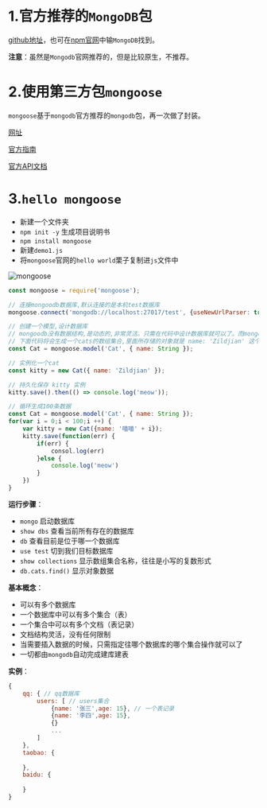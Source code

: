 # 1.官方推荐的`MongoDB`包

[github地址](https://github.com/mongodb/node-mongodb-native)，也可在[npm官网](https://www.npmjs.com/)中输`MongoDB`找到。

**注意**：虽然是`Mongodb`官网推荐的，但是比较原生，不推荐。

# 2.使用第三方包`mongoose`

`mongoose`基于`mongodb`官方推荐的`mongodb`包，再一次做了封装。

[网址](https://mongoosejs.com/)

[官方指南](http://mongoosejs.com/docs/guide.html)

[官方API文档](http://mongoosejs.com/docs/api.html)

# 3.`hello mongoose`

- 新建一个文件夹
- `npm init -y`  生成项目说明书
- `npm install mongoose`  
- 新建`demo1.js`
- 将`mongoose`官网的`hello world`栗子复制进`js`文件中

![mongoose](C:\Users\lenovo\Desktop\2019年11月19日始\notes\MongoDB\img\mongoose.jpg)

```js
const mongoose = require('mongoose');

// 连接mongoodb数据库,默认连接的是本机test数据库
mongoose.connect('mongodb://localhost:27017/test', {useNewUrlParser: true});

// 创建一个模型,设计数据库
// mongoodb没有数据结构,是动态的,非常灵活。只需在代码中设计数据库就可以了。而mongoose这个包就可以让你的设计编写过程变得非常简单
// 下面代码将会生成一个cats的数组集合,里面所存储的对象就是 name: 'Zildjian' 这个对象
const Cat = mongoose.model('Cat', { name: String });

// 实例化一个cat
const kitty = new Cat({ name: 'Zildjian' });

// 持久化保存 kitty 实例
kitty.save().then(() => console.log('meow'));
```

```js
// 循环生成100条数据
const Cat = mongoose.model('Cat', { name: String });
for(var i = 0;i < 100;i ++) {
    var kitty = new Cat({name: '喵喵' + i});
    kitty.save(function(err) {
    	if(err) {
            consol.log(err)
        }else {
            console.log('meow')
        }
    })
}
```

**运行步骤**：

- `mongo` 启动数据库
- `show dbs` 查看当前所有存在的数据库
- `db` 查看目前是位于哪一个数据库
- `use test` 切到我们目标数据库
- `show collections` 显示数组集合名称，往往是小写的复数形式
- `db.cats.find()` 显示对象数据

**基本概念**：

- 可以有多个数据库
- 一个数据库中可以有多个集合（表）
- 一个集合中可以有多个文档（表记录）
- 文档结构灵活，没有任何限制
- 当需要插入数据的时候，只需指定往哪个数据库的哪个集合操作就可以了
- 一切都由`mongodb`自动完成建库建表 

**实例**：

```js
{
	qq: { // qq数据库
		users: [ // users集合
			{name: '张三',age: 15}, // 一个表记录
			{name: '李四',age: 15},
			{}
			...
		]
	},
	taobao: {
	
	},
	baidu: {
	
	}
}
```

